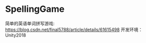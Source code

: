 # SpellingGame
简单的英语单词拼写游戏: https://blog.csdn.net/final5788/article/details/61615498
开发环境：Unity2018
